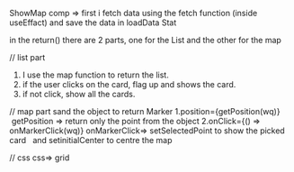

ShowMap comp =>
first i fetch data using the fetch function (inside useEffact) and save the data in loadData Stat

in the return() there are 2 parts, one for the List and the other for the map 

 // list part
1. I use the map function to return the list.
2. if the user clicks on the card, flag up and shows the card.
3. if not click, show all the cards.

// map part
sand the object to return Marker 
1.position={getPosition(wq)}  getPosition => return only the point from the object
2.onClick={() => onMarkerClick(wq)} onMarkerClick=> 
setSelectedPoint to show the picked card   and setinitialCenter to centre the map

// css
css=> grid
